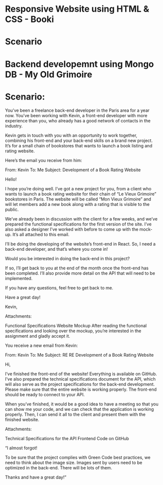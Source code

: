 # Responsive Website using HTML & CSS - Booki

# Scenario


# Backend developemnt using Mongo DB - My Old Grimoire

# Scenario:
You’ve been a freelance back-end developer in the Paris area for a year now. You’ve been working with Kevin, a front-end developer with more experience than you, who already has a good network of contacts in the industry.  

Kevin gets in touch with you with an opportunity to work together, combining his front-end and your back-end skills on a brand new project. It’s for a small chain of bookstores that wants to launch a book listing and rating website. 

Here’s the email you receive from him: 

From: Kevin
To: Me
Subject: Development of a Book Rating Website

Hello!

I hope you’re doing well. I’ve got a new project for you, from a client who wants to launch a book rating website for their chain of “Le Vieux Grimoire” bookstores in Paris. The website will be called “Mon Vieux Grimoire” and will let members add a new book along with a rating that is visible to the public.

We’ve already been in discussion with the client for a few weeks, and we’ve prepared the functional specifications for the first version of the site. I’ve also asked a designer I’ve worked with before to come up with the mock-up. It’s all attached to this email.

I’ll be doing the developing of the website’s front-end in React. So, I need a back-end developer, and that’s where you come in!

Would you be interested in doing the back-end in this project?

If so, I’ll get back to you at the end of the month once the front-end has been completed. I’ll also provide more detail on the API that will need to be implemented.

If you have any questions, feel free to get back to me. 

Have a great day!

Kevin,

Attachments:

Functional Specifications
Website Mockup 
After reading the functional specifications and looking over the mockup, you’re interested in the assignment and gladly accept it. 

You receive a new email from Kevin:

From: Kevin
To: Me
Subject: RE RE Development of a Book Rating Website

Hi,

I’ve finished the front-end of the website! Everything is available on GitHub. I’ve also prepared the technical specifications document for the API, which will also serve as the project specifications for the back-end development. Please make sure that the entire website is working properly. The front-end should be ready to connect to your API.

When you’ve finished, it would be a good idea to have a meeting so that you can show me your code, and we can check that the application is working properly. Then, I can send it all to the client and present them with the finished website.

Attachments:

Technical Specifications for the API
Frontend Code on GitHub

“I almost forgot!

To be sure that the project complies with Green Code best practices, we need to think about the image size.
Images sent by users need to be optimized in the back-end. There will be lots of them.

Thanks and have a great day!”
 
 
